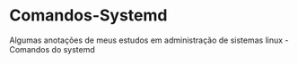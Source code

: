 # Comandos-Systemd
Algumas anotações de meus estudos em administração de sistemas linux - Comandos do systemd
